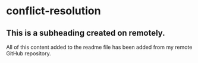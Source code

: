 # conflict-resolution

## This is a subheading created on remotely.

All of this content added to the readme file has been added from my remote GitHub repository.
